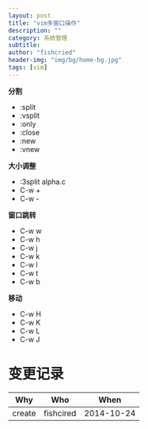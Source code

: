 ```yaml
---
layout: post
title: "vim多窗口操作"
description: ""
category: 系统管理
subtitle:
author: "fishcried"
header-img: "img/bg/home-bg.jpg"
tags: [vim]
---
```


**分割**

- :split
- :vsplit
- :only
- :close
- :new
- :vnew

**大小调整**

- :3split alpha.c
- C-w +
- C-w -

**窗口跳转**

- C-w w
- C-w h
- C-w j
- C-w k
- C-w l
- C-w t
- C-w b

**移动**

- C-w H
- C-w K
- C-w L
- C-w J

# 变更记录

|Why | Who | When |
|----|-----|------|
|create|fishcired|2014-10-24 |
